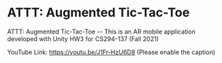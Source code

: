 # ATTT: Augmented Tic-Tac-Toe
ATTT: Augmented Tic-Tac-Toe -- This is an AR mobile application developed with Unity
HW3 for CS294-137 (Fall 2021)

YouTube Link: https://youtu.be/J1Fr-HzU6D8 (Please enable the caption)
